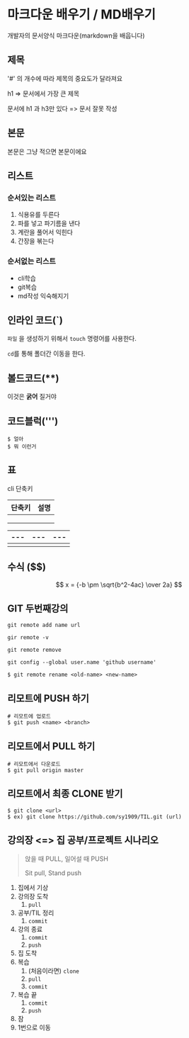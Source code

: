 # 마크다운 배우기 / MD배우기

개발자의 문서양식 마크다운(markdown을 배웁니다)



## 제목

'#' 의 개수에 따라 제목의 중요도가 달라져요

h1 => 문서에서 가장 큰 제목

문서에 h1 과 h3만 있다 => 문서 잘못 작성



## 본문

본문은 그냥 적으면 본문이에요



## 리스트



### 순서있는 리스트

1. 식용유를 두른다
2. 파를 넣고 파기름을 낸다
3. 계란을 풀어서 익힌다
4. 간장을 볶는다

### 순서없는 리스트

- cli학습
- git복습
- md작성 익숙해지기



## 인라인 코드(`)

`파일` 을 생성하기 위해서 `touch` 명령어를 사용한다.

`cd`를 통해 폴더간 이동을 한다.



## 볼드코드(**)

이것은 **굵어** 질거야





## 코드블럭(''')

```
$ 얼아
$ 뭐 이런거
```



## 표

cli 단축키

| 단축키 | 설명 |
| ------ | ---- |
|        |      |
|        |      |
|        |      |

| ---  | ---  | ---  |
| ---- | ---- | ---- |
|      |      |      |



## 수식 ($$)

$$
x = {-b \pm \sqrt{b^2-4ac} \over 2a}
$$























## GIT 두번째강의



```git remote add name url```

```gir remote -v```

```git remote remove```


```git config --global user.name 'github username'```

```
$ git remote rename <old-name> <new-name>
```

## 리모트에 PUSH 하기

```
# 리모트에 업로드
$ git push <name> <branch>
```

## 리모트에서 PULL 하기

```
# 리모트에서 다운로드
$ git pull origin master 
```

## 리모트에서 최종 CLONE 받기

```
$ git clone <url> 
$ ex) git clone https://github.com/sy1909/TIL.git (url)
```

## 강의장 <=> 집 공부/프로젝트 시나리오

> 앉을 때 PULL, 일어설 때 PUSH
>
> Sit pull, Stand push

1. 집에서 기상
2. 강의장 도착
   1. `pull`
3. 공부/TIL 정리
   1. `commit`
4. 강의 종료
   1. `commit`
   2. `push`
5. 집 도착
6. 복습
   1. (처음이라면) `clone`
   2. `pull`
   3. `commit`
7. 복습 끝
   1. `commit`
   2. `push`
8. 잠
9. 1번으로 이동







